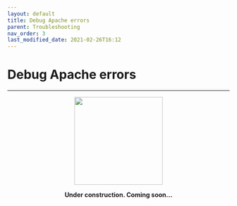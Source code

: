 ```yaml
---
layout: default
title: Debug Apache errors
parent: Troubleshooting
nav_order: 3
last_modified_date: 2021-02-26T16:12
---
```


# Debug Apache errors

---

<div style="display: flex; flex-direction: column; align-items: center;">
    <img src="{{site.baseurl}}/assets/images/under-construction.png" style="width: 200px;">
    <p style="font-weight: bold;">Under construction. Coming soon...</p>
</div>